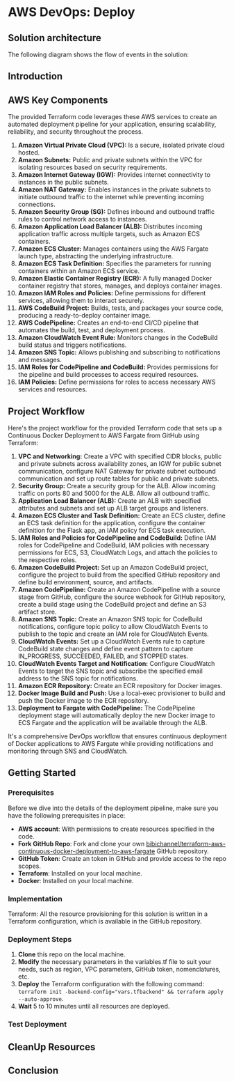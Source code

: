 # AWS DevOps: Deploy

## Solution architecture
The following diagram shows the flow of events in the solution:

## Introduction

## AWS Key Components
The provided Terraform code leverages these AWS services to create an automated deployment pipeline for your application, ensuring scalability, reliability, and security throughout the process.

1. **Amazon Virtual Private Cloud (VPC):** Is a secure, isolated private cloud hosted.
2. **Amazon Subnets:** Public and private subnets within the VPC for isolating resources based on security requirements.
3. **Amazon Internet Gateway (IGW):** Provides internet connectivity to instances in the public subnets.
4. **Amazon NAT Gateway:** Enables instances in the private subnets to initiate outbound traffic to the internet while preventing incoming connections.
5. **Amazon Security Group (SG):** Defines inbound and outbound traffic rules to control network access to instances.
6. **Amazon Application Load Balancer (ALB):** Distributes incoming application traffic across multiple targets, such as Amazon ECS containers.
7. **Amazon ECS Cluster:** Manages containers using the AWS Fargate launch type, abstracting the underlying infrastructure.
8. **Amazon ECS Task Definition:** Specifies the parameters for running containers within an Amazon ECS service.
9. **Amazon Elastic Container Registry (ECR):** A fully managed Docker container registry that stores, manages, and deploys container images.
10. **Amazon IAM Roles and Policies:** Define permissions for different services, allowing them to interact securely.
11. **AWS CodeBuild Project:** Builds, tests, and packages your source code, producing a ready-to-deploy container image.
12. **AWS CodePipeline:** Creates an end-to-end CI/CD pipeline that automates the build, test, and deployment process.
13. **Amazon CloudWatch Event Rule:** Monitors changes in the CodeBuild build status and triggers notifications.
14. **Amazon SNS Topic:** Allows publishing and subscribing to notifications and messages.
15. **IAM Roles for CodePipeline and CodeBuild:** Provides permissions for the pipeline and build processes to access required resources.
16. **IAM Policies:** Define permissions for roles to access necessary AWS services and resources.

## Project Workflow
Here's the project workflow for the provided Terraform code that sets up a Continuous Docker Deployment to AWS Fargate from GitHub using Terraform:

1. **VPC and Networking:** Create a VPC with specified CIDR blocks, public and private subnets across availability zones, an IGW for public subnet communication, configure NAT Gateway for private subnet outbound communication and set up route tables for public and private subnets.
2. **Security Group:** Create a security group for the ALB. Allow incoming traffic on ports 80 and 5000 for the ALB. Allow all outbound traffic.
3. **Application Load Balancer (ALB):** Create an ALB with specified attributes and subnets and set up ALB target groups and listeners.
4. **Amazon ECS Cluster and Task Definition:** Create an ECS cluster, define an ECS task definition for the application, configure the container definition for the Flask app, an IAM policy for ECS task execution.
5. **IAM Roles and Policies for CodePipeline and CodeBuild:** Define IAM roles for CodePipeline and CodeBuild, IAM policies with necessary permissions for ECS, S3, CloudWatch Logs, and attach the policies to the respective roles.
6. **Amazon CodeBuild Project:** Set up an Amazon CodeBuild project, configure the project to build from the specified GitHub repository and define build environment, source, and artifacts.
7. **Amazon CodePipeline:** Create an Amazon CodePipeline with a source stage from GitHub, configure the source webhook for GitHub repository, create a build stage using the CodeBuild project and define an S3 artifact store.
8. **Amazon SNS Topic:** Create an Amazon SNS topic for CodeBuild notifications, configure topic policy to allow CloudWatch Events to publish to the topic and create an IAM role for CloudWatch Events.
9. **CloudWatch Events:** Set up a CloudWatch Events rule to capture CodeBuild state changes and define event pattern to capture IN_PROGRESS, SUCCEEDED, FAILED, and STOPPED states.
10. **CloudWatch Events Target and Notification:** Configure CloudWatch Events to target the SNS topic and subscribe the specified email address to the SNS topic for notifications.
11. **Amazon ECR Repository:** Create an ECR repository for Docker images.
12. **Docker Image Build and Push:** Use a local-exec provisioner to build and push the Docker image to the ECR repository.
13. **Deployment to Fargate with CodePipeline:** The CodePipeline deployment stage will automatically deploy the new Docker image to ECS Fargate and the application will be available through the ALB.

It's a comprehensive DevOps workflow that ensures continuous deployment of Docker applications to AWS Fargate while providing notifications and monitoring through SNS and CloudWatch.

## Getting Started 
### Prerequisites
Before we dive into the details of the deployment pipeline, make sure you have the following prerequisites in place:

- **AWS account**: With permissions to create resources specified in the code.
- **Fork GitHub Repo**: Fork and clone your own [bibichannel/terraform-aws-continuous-docker-deployment-to-aws-fargate](https://github.com/bibichannel/terraform-aws-continuous-docker-deployment-to-aws-fargate) GitHub repository.
- **GitHub Token**: Create an token in GitHub and provide access to the repo scopes.
- **Terraform**: Installed on your local machine.
- **Docker**: Installed on your local machine.

### Implementation 

Terraform: All the resource provisioning for this solution is written in a Terraform configuration, which is available in the GitHub repository.

### Deployment Steps

1. **Clone** this repo on the local machine.
2. **Modify** the necessary parameters in the variables.tf file to suit your needs, such as region, VPC parameters, GitHub token, nomenclatures, etc.
3. **Deploy** the Terraform configuration with the following command: `terraform init -backend-config="vars.tfbackend" && terraform apply --auto-approve`.
4. **Wait** 5 to 10 minutes until all resources are deployed.

### Test Deployment

## CleanUp Resources

## Conclusion
